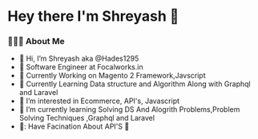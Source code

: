 # Hey there I'm Shreyash :wave:	

###  👨🏻‍💻  About Me
- 👋 Hi, I’m Shreyash aka @Hades1295
- :briefcase: Software Engineer at Focalworks.in
- :office: Currently Working on Magento 2 Framework,Javscript
- :school: Currently Learning Data structure and Algorithm Along with Graphql and Laravel
- 👀 I’m interested in Ecommerce, API's, Javascript
- 🌱 I’m currently learning Solving DS And Alogrith Problems,Problem Solving Techniques ,Graphql and Laravel 
- 🖤: Have Facination About API'S :love_you_gesture:

